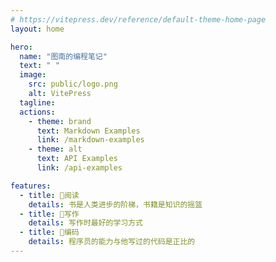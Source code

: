 ```yaml
---
# https://vitepress.dev/reference/default-theme-home-page
layout: home

hero:
  name: "图南的编程笔记"
  text: " "
  image:
    src: public/logo.png
    alt: VitePress
  tagline:
  actions:
    - theme: brand
      text: Markdown Examples
      link: /markdown-examples
    - theme: alt
      text: API Examples
      link: /api-examples

features:
  - title: 🍓阅读
    details: 书是人类进步的阶梯，书籍是知识的摇篮
  - title: 🍐写作
    details: 写作时最好的学习方式
  - title: 🍋编码
    details: 程序员的能力与他写过的代码是正比的
---
```


